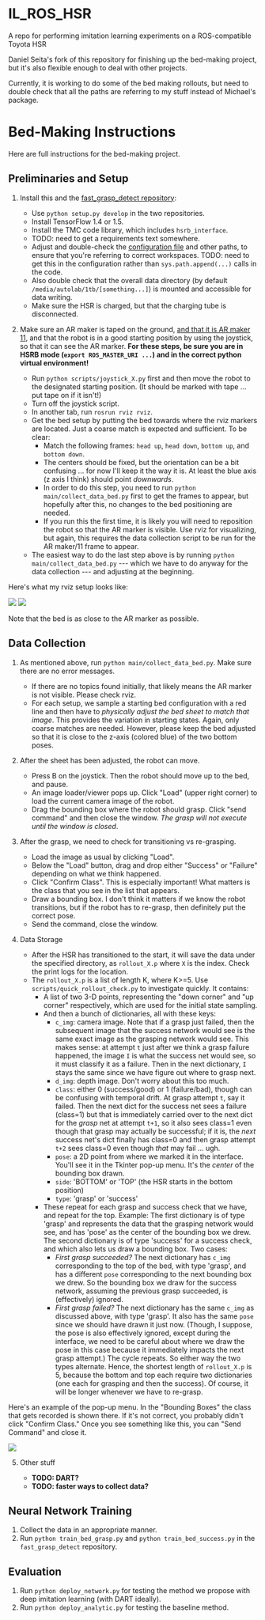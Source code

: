 # IL_ROS_HSR

A repo for performing imitation learning experiments on a ROS-compatible Toyota
HSR

Daniel Seita's fork of this repository for finishing up the bed-making project,
but it's also flexible enough to deal with other projects.

Currently, it is working to do some of the bed making rollouts, but need to
double check that all the paths are referring to my stuff instead of Michael's
package.

# Bed-Making Instructions

Here are full instructions for the bed-making project.


## Preliminaries and Setup

1. Install this and the [fast_grasp_detect repository][2]:

    - Use `python setup.py develop` in the two repositories.
    - Install TensorFlow 1.4 or 1.5.
    - Install the TMC code library, which includes `hsrb_interface`.
    - TODO: need to get a requirements text somewhere.
    - Adjust and double-check the [configuration file][1] and other paths, to
      ensure that you're referring to correct workspaces. TODO: need to get this
      in the configuration rather than `sys.path.append(...)` calls in the code.
    - Also double check that the overall data directory (by default
      `/media/autolab/1tb/[something...]`) is mounted and accessible for data
      writing.
    - Make sure the HSR is charged, but that the charging tube is disconnected.

2. Make sure an AR maker is taped on the ground, [and that it is AR maker
11][3], and that the robot is in a good starting position by using the joystick,
so that it can see the AR marker. **For these steps, be sure you are in HSRB
mode (`export ROS_MASTER_URI ...`) and in the correct python virtual
environment!**

    - Run `python scripts/joystick_X.py` first and then move the robot to the
      designated starting position. (It should be marked with tape ... put tape
      on if it isn't!)
    - Turn off the joystick script.
    - In another tab, run `rosrun rviz rviz`.
    - Get the bed setup by putting the bed towards where the rviz markers are
      located. Just a coarse match is expected and sufficient.  To be clear:
      - Match the following frames: `head up`, `head down`, `bottom up`, and
        `bottom down`.
      - The centers should be fixed, but the orientation can be a bit confusing
        ... for now I'll keep it the way it is. At least the blue axis (z axis I
        think) should point *downwards*. 
      - In order to do this step, you need to run `python
        main/collect_data_bed.py` first to get the frames to appear,
        but hopefully after this, no changes to the bed positioning are needed.
      - If you run this the first time, it is likely you will need to reposition
        the robot so that the AR marker is visible. Use rviz for visualizing,
        but again, this requires the data collection script to be run for the AR
        maker/11 frame to appear.
    - The easiest way to do the last step above is by running `python
      main/collect_data_bed.py` --- which we have to do anyway for the data
      collection --- and adjusting at the beginning.

Here's what my rviz setup looks like:

![](imgs/rviz_1.png)
![](imgs/rviz_2.png)

Note that the bed is as close to the AR marker as possible.

## Data Collection

1. As mentioned above, run `python main/collect_data_bed.py`. Make sure there
are no error messages. 

    - If there are no topics found initially, that likely means the AR marker is
      not visible. Please check rviz.
    - For each setup, we sample a starting bed configuration with a red line and
      then have to *physically adjust the bed sheet to match that image*. This
      provides the variation in starting states. Again, only coarse matches are
      needed. However, please keep the bed adjusted so that it is close to the
      z-axis (colored blue) of the two bottom poses.

2. After the sheet has been adjusted, the robot can move.

    - Press B on the joystick. Then the robot should move up to the bed, and
      pause.
    - An image loader/viewer pops up. Click "Load" (upper right corner) to load
      the current camera image of the robot.
    - Drag the bounding box where the robot should grasp. Click "send command"
      and then close the window. *The grasp will not execute until the window is
      closed*.

3. After the grasp, we need to check for transitioning vs re-grasping.

    - Load the image as usual by clicking "Load". 
    - Below the "Load" button, drag and drop either "Success" or "Failure"
      depending on what we think happened.
    - Click "Confirm Class". This is especially important! What matters is the
      class that you see in the list that appears.
    - Draw a bounding box. I don't think it matters if we know the robot
      transitions, but if the robot has to re-grasp, then definitely put the
      correct pose.
    - Send the command, close the window.

4. Data Storage

    - After the HSR has transitioned to the start, it will save the data under
      the specified directory, as `rollout_X.p` where `X` is the index. Check
      the print logs for the location.
    - The `rollout_X.p` is a list of length K, where K>=5.  Use
      `scripts/quick_rollout_check.py` to investigate quickly.  It contains:
        - A list of two 3-D points, representing the "down corner" and "up
          corner" respectively, which are used for the initial state sampling.
        - And then a bunch of dictionaries, all with these keys:
            - `c_img`: camera image. Note that if a grasp just failed, then
              the subsequent image that the success network would see is the
              same exact image as the grasping network would see. This makes
              sense: at attempt `t` just after we think a grasp failure
              happened, the image `I` is what the success net would see, so it
              must classify it as a failure. Then in the next dictionary, `I`
              stays the same since we have figure out where to grasp next.
            - `d_img`: depth image. Don't worry about this too much.
            - `class`: either 0 (success/good) or 1 (failure/bad), though can be
              confusing with temporal drift. At grasp attempt `t`, say it
              failed. Then the next dict for the success net sees a failure
              (class=1) but that is immediately carried over to the next dict
              for the *grasp* net at attempt `t+1`, so it also sees class=1 even
              though that grasp may actually be successful; if it is, the *next*
              success net's dict finally has class=0 and then grasp attempt
              `t+2` sees class=0 even though *that* may fail ...  ugh.
            - `pose`: a 2D point from where we marked it in the interface.
              You'll see it in the Tkinter pop-up menu. It's the *center* of the
              bounding box drawn.
            - `side`: 'BOTTOM' or 'TOP' (the HSR starts in the bottom position)
            - `type`: 'grasp' or 'success'
        - These repeat for each grasp and success check that we have, and repeat
          for the top. Example: The first dictionary is of type 'grasp' and
          represents the data that the grasping network would see, and has
          'pose' as the center of the bounding box we drew. The second
          dictionary is of type 'success' for a success check, and which also
          lets us draw a bounding box. Two cases:
            - *First grasp succeeded?* The next dictionary has `c_img`
              corresponding to the top of the bed, with type 'grasp', and has a
              different `pose` corresponding to the next bounding box we drew.
              So the bounding box we draw for the success network, assuming
              the previous grasp succeeded, is (effectively) ignored.
            - *First grasp failed?* The next dictionary has the same
              `c_img` as discussed above, with type 'grasp'. It also has the
              same `pose` since we should have drawn it just now. (Though, I
              suppose, the pose is also effectively ignored, except during the
              interface, we need to be careful about where we draw the pose in
              this case because it immediately impacts the next grasp attempt.)
          The cycle repeats. So either way the two types alternate.
      Hence, the shortest length of `rollout_X.p` is 5, because the bottom and
      top each require two dictionaries (one each for grasping and then the
      success). Of course, it will be longer whenever we have to re-grasp.

Here's an example of the pop-up menu. In the "Bounding Boxes" the class that
gets recorded is shown there. If it's not correct, you probably didn't click
"Confirm Class." Once you see something like this, you can "Send Command" and
close it.

![](imgs/failure_1.png)

5. Other stuff

    - **TODO: DART?**
    - **TODO: faster ways to collect data?**


## Neural Network Training

1. Collect the data in an appropriate manner.
2. Run `python train_bed_grasp.py` and `python train_bed_success.py` in the
`fast_grasp_detect` repository.


## Evaluation

1. Run `python deploy_network.py` for testing the method we propose with deep
imitation learning (with DART ideally).
2. Run `python deploy_analytic.py` for testing the baseline method.


[1]:https://github.com/DanielTakeshi/IL_ROS_HSR/blob/master/src/il_ros_hsr/p_pi/bed_making/config_bed.py
[2]:https://github.com/DanielTakeshi/fast_grasp_detect
[3]:https://docs.hsr.io/manual_en/development/ar_marker.html
[4]:https://github.com/DanielTakeshi/fast_grasp_detect/commit/424463e12996b037c3f3539e58d1b5572f4ca835
